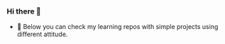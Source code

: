 ### Hi there 👋

- 🔭 Below you can check my learning repos with simple projects using different attitude.
